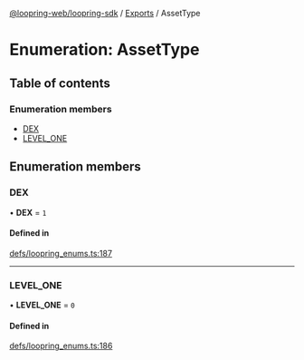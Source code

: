 [@loopring-web/loopring-sdk](../README.md) / [Exports](../modules.md) / AssetType

# Enumeration: AssetType

## Table of contents

### Enumeration members

- [DEX](AssetType.md#dex)
- [LEVEL\_ONE](AssetType.md#level_one)

## Enumeration members

### DEX

• **DEX** = `1`

#### Defined in

[defs/loopring_enums.ts:187](https://github.com/Loopring/loopring_sdk/blob/1b21a8d/src/defs/loopring_enums.ts#L187)

___

### LEVEL\_ONE

• **LEVEL\_ONE** = `0`

#### Defined in

[defs/loopring_enums.ts:186](https://github.com/Loopring/loopring_sdk/blob/1b21a8d/src/defs/loopring_enums.ts#L186)
